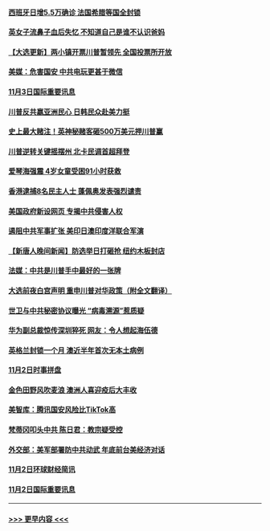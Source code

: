 #### [西班牙日增5.5万确诊 法国希腊等国全封锁](../pages/prog202/a102978158.md?t=11040102) 
#### [英女子流鼻子血后失忆 不知道自己是谁不认识爸妈](../pages/prog202/a102977988.md?t=11040102) 
#### [【大选更新】两小镇开票川普暂领先 全国投票所开放](../pages/prog202/a102977799.md?t=11040102) 
#### [美媒：危害国安 中共电玩更甚于微信](../pages/prog202/a102977989.md?t=11040102) 
#### [11月3日国际重要讯息](../pages/prog202/a102977957.md?t=11040102) 
#### [川普反共嬴亚洲民心 日韩民众赴美力挺](../pages/prog202/a102977910.md?t=11040102) 
#### [史上最大赌注！英神秘赌客砸500万美元押川普赢](../pages/prog202/a102977893.md?t=11040102) 
#### [川普逆转关键摇摆州 北卡民调首超拜登](../pages/prog202/a102977863.md?t=11040102) 
#### [爱琴海强震 4岁女童受困91小时获救](../pages/prog202/a102977850.md?t=11040102) 
#### [香港逮捕8名民主人士 蓬佩奥发表强烈谴责](../pages/prog202/a102977793.md?t=11040102) 
#### [美国政府新设网页 专揭中共侵害人权](../pages/prog202/a102977785.md?t=11040102) 
#### [遏阻中共军事扩张 美印日澳印度洋联合军演](../pages/prog202/a102977755.md?t=11040102) 
#### [【新唐人晚间新闻】防选举日打砸抢 纽约木板封店](../pages/prog202/a102977761.md?t=11040102) 
#### [法媒：中共是川普手中最好的一张牌](../pages/prog202/a102977699.md?t=11040102) 
#### [大选前夜白宫声明 重申川普对华政策（附全文翻译）](../pages/prog202/a102977671.md?t=11040102) 
#### [世卫与中共秘密协议曝光 “病毒溯源”惹质疑](../pages/prog202/a102977652.md?t=11040102) 
#### [华为副总裁惊传深圳猝死 网友：令人想起海伍德](../pages/prog202/a102977629.md?t=11040102) 
#### [英格兰封锁一个月 澳近半年首次无本土病例](../pages/prog202/a102977332.md?t=11040102) 
#### [11月2日时事拼盘](../pages/prog202/a102977494.md?t=11040102) 
#### [金色田野风吹麦浪 澳洲人喜迎疫后大丰收](../pages/prog202/a102977456.md?t=11040102) 
#### [美智库：腾讯国安风险比TikTok高](../pages/prog202/a102977344.md?t=11040102) 
#### [梵蒂冈叩头中共 陈日君：教宗疑受控](../pages/prog202/a102977294.md?t=11040102) 
#### [外交部：美军部署防中共动武 年底前台美经济对话](../pages/prog202/a102977291.md?t=11040102) 
#### [11月2日环球财经简讯](../pages/prog202/a102977284.md?t=11040102) 
#### [11月2日国际重要讯息](../pages/prog202/a102977179.md?t=11040102) 

----
#### [ >>> 更早内容 <<< ](../indexes/prog202-earlier.md)
